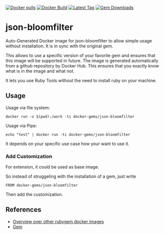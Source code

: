 [![Docker pulls](https://img.shields.io/docker/pulls/rubygem/json-bloomfilter.svg)](https://hub.docker.com/r/rubygem/json-bloomfilter/)
[![Docker Build](https://img.shields.io/docker/automated/rubygem/json-bloomfilter.svg)](https://hub.docker.com/r/rubygem/json-bloomfilter/)
[![Latest Tag](https://img.shields.io/github/tag/docker-rubygem/json-bloomfilter.svg)](https://hub.docker.com/r/rubygem/json-bloomfilter/)
[![Gem Downloads](https://img.shields.io/gem/dt/json-bloomfilter.svg)](https://rubygems.org/gems/json-bloomfilter/)
# json-bloomfilter

Auto-Generated Docker image for json-bloomfilter to allow simple usage without installation.
It is in sync with the original gem.

This allows to use a specific version of your favorite gem and ensures that this image will be supported in future.
The image is generated automatically from a github repository by Docker Hub.
This ensures that you exactly know what is in the image and what not.

It lets you use Ruby Tools without the need to install ruby on your machine.

## Usage

Usage via file system:

`docker run -v $(pwd):/work -ti docker-gems/json-bloomfilter`

Usage via Pipe:

`echo "test" | docker run -ti docker-gems/json-bloomfilter`

It depends on your specific use case how your want to use it.

### Add Customization

For extension, it could be used as base image.

So instead of struggeling with the installation of a gem, just write

`FROM docker-gems/json-bloomfilter`

Then add the customization.

## References

 - [Overview over other rubygem docker images](https://github.com/thinkbot/docker-rubygem)
 - [Gem](https://rubygems.org/gems/json-bloomfilter/)
